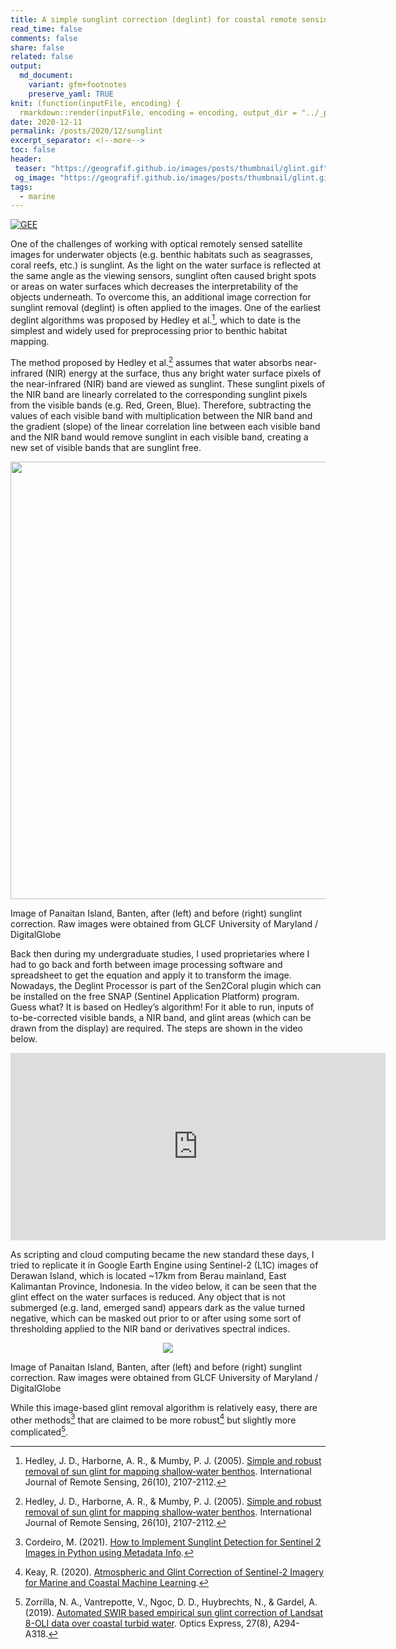 ```yaml
---
title: A simple sunglint correction (deglint) for coastal remote sensing applications
read_time: false
comments: false
share: false
related: false
output:
  md_document:
    variant: gfm+footnotes
    preserve_yaml: TRUE
knit: (function(inputFile, encoding) {
  rmarkdown::render(inputFile, encoding = encoding, output_dir = "../_posts") })
date: 2020-12-11
permalink: /posts/2020/12/sunglint
excerpt_separator: <!--more-->
toc: false
header:
 teaser: "https://geografif.github.io/images/posts/thumbnail/glint.gif"
 og_image: "https://geografif.github.io/images/posts/thumbnail/glint.gif"
tags:
  - marine
---
```

<!--more-->
[![GEE](https://img.shields.io/badge/-GEE-5077B5?style=flat&logo=data%3Aimage%2Fpng%3Bbase64%2CiVBORw0KGgoAAAANSUhEUgAAADIAAAAvCAYAAAChd5n0AAAL2UlEQVR42sVZBXAby7b0%2F4%2BZmZmZmfEyMzNTmNnMzMwkmUlgWWa%2BzGGqMKPOed1T3pTjF8dypHvfVHVG2lizp6cPzW5IoKO0tHRddXV1Snl5%2Bccu5Pe5ubnvxG%2BjsE58yP9iFBcX%2F6qoqKg1Pz%2F%2FdEFBgWJ%2BbrZkXC7XO%2FPy8noLCwsFs2Duwbr%2FeFMIwODPg0AmbqplZWWanZ1tAFU0JyenfDZr4e9jampqzqxRUlJigPUrsf633xAC8fHx78DiC4B9FRUVCpewDCBIQqEIlbnMT0V%2FAoOnXQcqH8ffhGdmZn44mCr8FDd9trKykoZqVlaWuelU0DC4yFa6jB%2BxMYi4ONc6BNdR3g9ktoDcv4NCBIt6LRc4H0iQxuHGdvxmJUiXYu4A%2BmC4G3M15jAgny7kz3pQn5%2FXDw0NvS0gEqr6f1hoE2MCsz835y4aAxhDNJjfOfM7r0%2BjxHTKcD6BTflIoIIwKGMpMxd%2Bk8F4ocJV3NCAiWA3P4GdOcT48EeRtLQ0TU5ONkhNTeV3ATQlJeXMNQTxjGvBBRn0PszfDFa8U5Xl51MlC4ZlZqRqaXGeOtoa5ZmxIdm0%2FlXZtnWzbN%2B%2B3bd582Z5%2BeWXpb%2B%2FX%2Brr6wXrGVIZGRnTrUk3pBqFQU2%2FWPS92JkNLH5Tb1iQkwEChdLQ6vF19L3ic4%2FukMGX9sv6HcfklE%2FPOQ4cOCAjIyOCTGfUmrom1KcauxFPnwt6LcENSicXwdycLM3PzdDV8eXyaEyX3BbaJ5cucus%2F57QDbXrJ%2FA69bW2XRJU%2BI2Ov7JFzETpy%2BIggIwqVmeRuTBCcB96Iin4xFj9uFbC8XNaSLL1%2FjV3%2BNself32yQ%2F89r12vWOzUq5e6DK5a4tLLFjr0H0%2B16b%2Fntuuy7BF5ZfOB%2FyL04osvSkNDA93tLDLMdLi2MGgkIPHHEey7WfAMCSgRn5SuNy%2Btl5vX9snclEFZkDbkeyimV65d5jKG%2FwuGXzmFFK%2BTWFHrq2eR2blzp3g8HnU4HIKNEosM7kll6GK%2FCFagFyLQJyp6FrJPqiaVdkvv8%2Fvk6PFTKhPjtE90%2B%2B6j4hjaJqvyxoTq%2FP3JtjOErgF47S%2BPt%2BqijGHZc%2BC4IXTixAnxer3S3d2t7e3tJCKWKhMFdkxV%2Fz9Ql%2FrR5J4oBZmmt39Q1I%2BxftshSax%2B3hD6B2KGZCyQ4J2hXn11y0GzFgPf7XZrb2%2Bv2mw2QYo2rsZ7TrRGtwWqRulEm8B6wC5XdJbj9a0HjUJ0rUsWOPQauB%2BBuKFK8tyGA7Jz63pxOp3a1dWlPT09VF9Qd6iGFfjPXzAJVNWvwk%2BPAoYIF96wYYPoBQ7XyHa5dY3HqEFVSOZiZLbrV3q1o%2FtZ31CfxxChKs3NzRIZGSnp6en0BgY%2BY%2BWfM53yvg7kwOAG7IALGILhI5j3WNWcC1ZVVYmKaCCDcbGuYFz%2B9mSrXr7IachchvmfTzVLToVDxoe61es1qvCeEh4ebmbaAXsOAbRrCHDjWgPKQSHGL0niW7i4kd0tPltNnoFFgkhKSoIfDxsWDPCN2w%2FJjj1Hxee7MGL2ro3CDHYRFLluhVv%2F8kSr%2FviuWk0o6JCxQa%2BODfdrY12thIWGalRUFIumQBHLNtpp7DUHuuzsfTwXrPanh8rISNc9u3ZIpXsT3UOuWORgqhWm3OSaF2T4xd1yepaknn19n9yBgGeq%2FtecVvnRXTb9%2Fh02fTi8WWqbPJJV0iyhYZEaFRlJMkoyjJmpvR1dLwSpboV1MpuOBPN6TWWJ5Dc%2BL39%2BvE0vxU5eucSkUgRvB33eGPMgSFV3bpADh0%2FOxtV0Ufqw%2FOzeevnZPTb9%2BX12%2FR7I%2FORuu%2Fz8XpusCI2T2JhIjYwEJsjQ8ClkJAT%2FLJ%2BBCKRDgcorkhtWuOXyRUyf5wYD929wEQZ0SftrcvCIf4SgpMxL8vi%2BcXO1UpVfgMzP77XrD%2B%2Bq07krkyQ%2BJoKKkIyBSc0kM1si%2BWhHYpIL5PLFTrmKRs8A%2BD4Jsc9Sm2ejnGTneJ4hvtM6Ptwn0blt8sdH6uTbt9bqt4Cf31cva6LSJDY63BAxiDSENAVkqMysicSlFgjaDL%2BIWLh0gtCD0b3iHt0%2BbQChzReXy6mjg6jsDo%2BuTmuT%2B9Y1SX51p%2BDeEhZmEbFgyLAckIz%2FRNjlJqXnI7idiAuz40idDgUxvwjR5VgM0Y%2FJ6Mtnd8EiojiPm6puakiPV0cGvIbU8EAP3YgpeCoRiwzPNEwAhsjKGWMERLKyc%2FTaJa2IEbfeHe6VW9d6hISsQGfgz0SIf3cROuSVuWMy%2FupeQ2jfrq3S1eli7TBELPT3dWtvt0fj4uIlIsLEyHRkWBp87KUW%2B%2FNgISszXZclt8sLGw%2FqsROnkZlOyMub9gvrwYqcUbluudsfUlSR5xWo6tSnkvolJs8hja1u6evp0qF%2Br8FAn1dbHF5Zm2KHGtOTsIjExsYqz%2BOfhqG9aNTM0ZKHfYIHKKttByghd2paP9%2B596g0922RlbmjJrvRlQjGyVQXvG55p16KtP3922v027fW6O8erJNrFjXIXWua5G7gxqWN8ov7G%2FWaJ3IkMTb8jMF4SMi4IOhyBqwj0dHRL4VwQJH3g9A8GB4HhTLhZvkIojLgaetoyxNcSUmxnjp1Smcau%2FcfE9fINokue1bujegW44LmjNKBdsRlPv8M6ZV1g6n2p%2FfY9Qd32vR7t9v0O7fZ9Ks31SIN23VFaILETaTeuLg47vxrMTExFficD2QkJCTEgczixMTET4ecb9TV1b0bZHaRjKUK222dxWDqfX3bYekY3iGJleNy%2B6oW%2BcujdvnV%2FXYUPZv%2BEARYzQnWEFyXm1a0SlxmtcRGGTW441SDClz482AQiUGzaOVrwmQZnup4IPKLzPEjsnPbBnlmdEC6vR51ujxS1%2ByW4lqXZJU7JbXE4UsrcSDdOqWhzSP9vV7JSk%2B2shVdibMz0Pcfn4O7HQMsF2PTJp2dnabdfuaZZ2T9%2BvXCWrB79y45sG%2BP7t29U7Zs3iQ8iw8ODpq%2F5VmDx1nT2XZ3aV%2BPCWoGN9KsgY6h8x0b6WdsSmhoqKUGPYFu9cfAn%2F3m5C1nl0k1LDI8xfFoyvxPI4kuj0vtjQ6tqe8Qh8MpvV638oyBugB0G6MHiT5gEgnWDH6ua%2B0WHKolMuJMgLO3Ihl7sJ5pvR1nlaeZyaaS4bmBhGhIWFa70O9%2FDf%2B%2FaE693L6ySZ6IapGVqW0Sm98hmWVwnyqnFNW4fEROhVPYti9JbpPrlrXJLQuKZO26cI2OijREEMwM8v2Ijc8E83HQt5DddlguNkFGQM4H14H%2F9%2Bt965rlm7fUmoxkteTfNZmolhmJmYnXce6wCcFA%2F8atdfrNW%2B16w5wsiUFwx0QbEorspMhGR%2BFSl4YEe0CNQtQYi4h1ciSkvblOEgud8q3b6vUn99SZdvwX5wC7Wv7%2FD%2B5u0B%2FdXa8XPVYmi9ckmnoRPanQoVrTtbzB5mA9yN499RBmPVSLi4uVpORkuEeB%2FPHBKpwv6mBog%2F5wCn6K679%2FsEaueapI5q1KNnXCatMtWIrAtY4i7f4o2I9L0879ENvq03I0HmTio0M1Aq02d%2FnRZelyz%2BJsuWNBru%2FuRdnyML4vXJMkYRHRkgAFEkDAqDANkHZJqCOYb3C%2Fybe3k09m0xDiLkpUZIRyp2ls4hRw9604mAFW6uWavwvWqzfr2RbhDxn6N40JFFSFhFy4%2F1sCIrF8%2BfL%2Fh3FbkbH8JoJ4YtxYL3kmgzvMbETj%2FCLCWMF8Er8J%2FNUbXMpmt9tp5IxEWGugYBR%2BcxF281Gosw6GRKAehMGYOQjey%2FB5EQn5QYQbQjIBP%2Fu1uuPPAjYaiXiZlgSfM7Fj9mdN1IcGKjYNAbonFWQa9gI%2FDGrmQg90GQiNM3uhI7aqPEEC7JH8fgUAEl%2BEOix4ZxHgd9QlElkP1e4IeaMGbvI2qPIkDN5FQiRAl6utrSWhyNmsBaOf5GYwDhgzVADkDoPEGp6R%2FFslcHf7FBRIBKG9mA8iLhqbmpreMctlSKYIsbMfcXMALpSH%2BWsXYs9%2FAN4bPR7jOHPdAAAAAElFTkSuQmCC)](https://code.earthengine.google.com/adc9d7cf389406312d6190a7787113f8)

One of the challenges of working with optical remotely sensed satellite images for underwater objects (e.g. benthic habitats such as seagrasses, coral reefs, etc.) is sunglint.<!--more--> As the light on the water surface is reflected at the same angle as the viewing sensors, sunglint often caused bright spots or areas on water surfaces which decreases the interpretability of the objects underneath. To overcome this, an additional image correction for sunglint removal (deglint)  is often applied to the images. One of the earliest deglint algorithms was proposed by Hedley et al.[^1], which to date is the simplest and widely used for preprocessing prior to benthic habitat mapping.

The method proposed by Hedley et al.[^1] assumes that water absorbs near-infrared (NIR) energy at the surface, thus any bright water surface pixels of the near-infrared (NIR) band are viewed as sunglint. These sunglint pixels of the NIR band are linearly correlated to the corresponding sunglint pixels from the visible bands (e.g. Red, Green, Blue). Therefore, subtracting the values of each visible band with multiplication between the NIR band and the gradient (slope) of the linear correlation line between each visible band and the NIR band would remove sunglint in each visible band, creating a new set of visible bands that are sunglint free.

<p align="center">
<img src="https://i.imgur.com/XnR0kIC.png" style="width: 700px;"/>
<figcaption class="figure-caption text-center">Image of Panaitan Island, Banten, after (left) and before (right) sunglint correction. Raw images were obtained from GLCF University of Maryland / DigitalGlobe</figcaption>
</p>

Back then during my undergraduate studies, I used proprietaries where I had to go back and forth between image processing software and spreadsheet to get the equation and apply it to transform the image. Nowadays, the Deglint Processor is part of the Sen2Coral plugin which can be installed on the free SNAP (Sentinel Application Platform) program. Guess what? It is based on Hedley’s algorithm! For it able to run, inputs of to-be-corrected visible bands, a NIR band, and glint areas (which can be drawn from the display) are required. The steps are shown in the video below.

<iframe width="600" height="300" src="https://www.youtube.com/embed/RFIuD1DuRWY" title="YouTube video player" frameborder="0" allow="accelerometer; autoplay; clipboard-write; encrypted-media; gyroscope; picture-in-picture" allowfullscreen></iframe>

<p></p>

As scripting and cloud computing became the new standard these days, I tried to replicate it in Google Earth Engine using Sentinel-2 (L1C) images of Derawan Island, which is located ~17km from Berau mainland, East Kalimantan Province, Indonesia. In the video below, it can be seen that the glint effect on the water surfaces is reduced. Any object that is not submerged (e.g. land, emerged sand) appears dark as the value turned negative, which can be masked out prior to or after using some sort of thresholding applied to the NIR band or derivatives spectral indices.

<p align="center">
<img src="https://geografif.github.io/images/posts/deglint/deglint.gif"/>
<figcaption class="figure-caption text-center">Image of Panaitan Island, Banten, after (left) and before (right) sunglint correction. Raw images were obtained from GLCF University of Maryland / DigitalGlobe</figcaption>
</p>

<p></p>

While this image-based glint removal algorithm is relatively easy, there are other methods[^2] that are claimed to be more robust[^3] but slightly more complicated[^4].

[^1]: Hedley, J. D., Harborne, A. R., & Mumby, P. J. (2005). [Simple and robust removal of sun glint for mapping shallow‐water benthos](https://www.tandfonline.com/doi/abs/10.1080/01431160500034086). International Journal of Remote Sensing, 26(10), 2107-2112.

[^2]: Cordeiro, M. (2021). [How to Implement Sunglint Detection for Sentinel 2 Images in Python using Metadata Info](https://towardsdatascience.com/how-to-implement-sunglint-detection-for-sentinel-2-images-in-python-using-metadata-info-155e683d50).

[^3]: Keay, R. (2020). [Atmospheric and Glint Correction of Sentinel-2 Imagery for Marine and Coastal Machine Learning](https://medium.com/uk-hydrographic-office/atmospheric-and-glint-correction-of-sentinel-2-imagery-for-marine-and-coastal-machine-learning-ec0ea8734e23).

[^4]: Zorrilla, N. A., Vantrepotte, V., Ngoc, D. D., Huybrechts, N., & Gardel, A. (2019). [Automated SWIR based empirical sun glint correction of Landsat 8-OLI data over coastal turbid water](https://opg.optica.org/oe/fulltext.cfm?uri=oe-27-8-A294&id=407489). Optics Express, 27(8), A294-A318.
